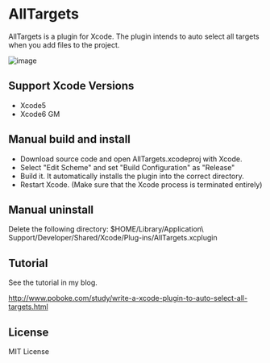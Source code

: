 
# AllTargets
  AllTargets is a plugin for Xcode. The plugin intends to auto select all targets when you add files to the project.

 ![image](https://github.com/poboke/AllTargets/raw/master/Images/about.png)

## Support Xcode Versions
  - Xcode5
  - Xcode6 GM

## Manual build and install
 - Download source code and open AllTargets.xcodeproj with Xcode.
 - Select "Edit Scheme" and set "Build Configuration" as "Release"
 - Build it. It automatically installs the plugin into the correct directory.
 - Restart Xcode. (Make sure that the Xcode process is terminated entirely)

## Manual uninstall 
Delete the following directory:
    $HOME/Library/Application\ Support/Developer/Shared/Xcode/Plug-ins/AllTargets.xcplugin

## Tutorial
  See the tutorial in my blog.

  http://www.poboke.com/study/write-a-xcode-plugin-to-auto-select-all-targets.html

## License
  MIT License

